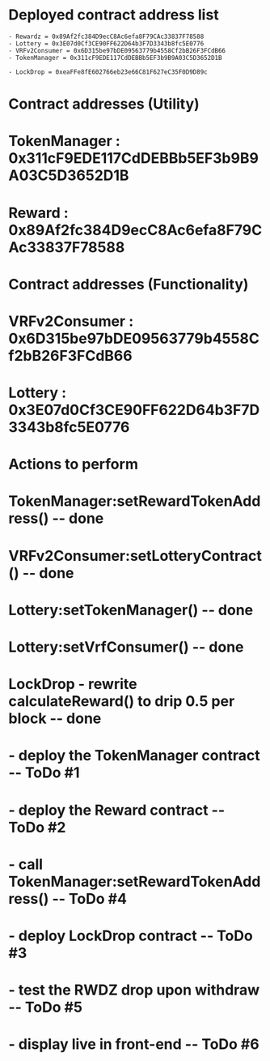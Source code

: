 # Deployed contract address list 
    
    - Rewardz = 0x89Af2fc384D9ecC8Ac6efa8F79CAc33837F78588
    - Lottery = 0x3E07d0Cf3CE90FF622D64b3F7D3343b8fc5E0776
    - VRFv2Consumer = 0x6D315be97bDE09563779b4558Cf2bB26F3FCdB66
    - TokenManager = 0x311cF9EDE117CdDEBBb5EF3b9B9A03C5D3652D1B

    - LockDrop = 0xeaFFe8fE602766eb23e66C81F627eC35F0D9D89c



#       Contract addresses (Utility)
# 
# TokenManager  : 0x311cF9EDE117CdDEBBb5EF3b9B9A03C5D3652D1B      
# Reward        : 0x89Af2fc384D9ecC8Ac6efa8F79CAc33837F78588  
# 

#       Contract addresses (Functionality)
#
# VRFv2Consumer : 0x6D315be97bDE09563779b4558Cf2bB26F3FCdB66    
# Lottery       : 0x3E07d0Cf3CE90FF622D64b3F7D3343b8fc5E0776    
#


#       Actions to perform
# 
# TokenManager:setRewardTokenAddress()   -- done
# VRFv2Consumer:setLotteryContract()     -- done
# Lottery:setTokenManager()              -- done     
# Lottery:setVrfConsumer()               -- done
#  
#
# LockDrop - rewrite calculateReward() to drip 0.5 per block  -- done
#          - deploy the TokenManager contract                     -- ToDo #1
#          - deploy the Reward contract                           -- ToDo #2
#          - call TokenManager:setRewardTokenAddress()            -- ToDo #4 
#          - deploy LockDrop contract                             -- ToDo #3 
#          - test the RWDZ drop upon withdraw                     -- ToDo #5  
#          - display live in front-end                            -- ToDo #6
#

